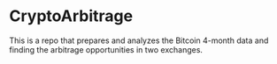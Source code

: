 # CryptoArbitrage
This is a repo that prepares and analyzes the Bitcoin 4-month data and finding the arbitrage opportunities in two exchanges. 
